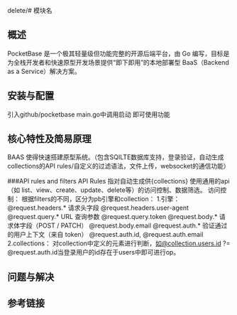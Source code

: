 delete/# 模块名

## 概述

PocketBase 是一个极其轻量级但功能完整的开源后端平台，由 Go 编写，目标是为全栈开发者和快速原型开发场景提供“即下即用”的本地部署型 BaaS（Backend as a Service）解决方案。

## 安装与配置

引入github/pocketbase 
main.go中调用启动 即可使用功能

## 核心特性及简易原理

BAAS 使得快速搭建原型系统。（包含SQILTE数据库支持，登录验证，自动生成collections的API rules/自定义的过滤语法，文件上传，websocket的通信功能）

###API rules and filters
    API Rules 指对自动生成供{collections} 使用通用的api（如 list、view、create、update、delete等）的访问控制、数据筛选。
    访问控制：
    根据filters的不同，区分为pb引擎和collection：
    1.引擎：
    @request.headers.*	请求头字段	@request.headers.user-agent
    @request.query.*	URL 查询参数	@request.query.token
    @request.body.*	请求体字段（POST / PATCH）	@request.body.email
    @request.auth.*	验证通过的用户上下文（来自 token）	@request.auth.id, @request.auth.email
    2.collections：
    对collection中定义的元素进行判断，如@collection.users.id ?= @request.auth.id当登录用户的id存在于users中即可进行op。
    
## 问题与解决

## 参考链接